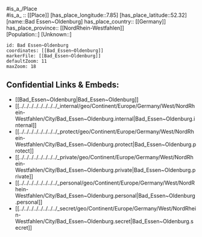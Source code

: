 ﻿---
location: [52.32,7.85] 
mapzoom: [7,12] 
mapmarker: city 
type: City
tags:
- geo/City


SpocWebEntityId: 28961
isDeleted: false
confidential: public

---
#is_a_/Place  
#is_a_ :: [[Place]] 
[has_place_longitude::7.85] 
[has_place_latitude::52.32] 
[name::Bad Essen~Oldenburg] 
has_place_country:: [[Germany]]  
has_place_province:: [[NordRhein-Westfahlen]]  
[Population::] 
[Unknown::] 


```leaflet
id: Bad Essen~Oldenburg
coordinates: [[Bad_Essen~Oldenburg]] 
markerFile: [[Bad_Essen~Oldenburg]] 
defaultZoom: 11 
maxZoom: 18
```


## Confidential Links & Embeds: 
- [[Bad_Essen~Oldenburg|Bad_Essen~Oldenburg]]  
- [[../../../../../../../../_internal/geo/Continent/Europe/Germany/West/NordRhein-Westfahlen/City/Bad_Essen~Oldenburg.internal|Bad_Essen~Oldenburg.internal]] 
- [[../../../../../../../../_protect/geo/Continent/Europe/Germany/West/NordRhein-Westfahlen/City/Bad_Essen~Oldenburg.protect|Bad_Essen~Oldenburg.protect]] 
- [[../../../../../../../../_private/geo/Continent/Europe/Germany/West/NordRhein-Westfahlen/City/Bad_Essen~Oldenburg.private|Bad_Essen~Oldenburg.private]] 
- [[../../../../../../../../_personal/geo/Continent/Europe/Germany/West/NordRhein-Westfahlen/City/Bad_Essen~Oldenburg.personal|Bad_Essen~Oldenburg.personal]] 
- [[../../../../../../../../_secret/geo/Continent/Europe/Germany/West/NordRhein-Westfahlen/City/Bad_Essen~Oldenburg.secret|Bad_Essen~Oldenburg.secret]] 
